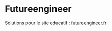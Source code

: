 # Futureengineer

Solutions pour le site educatif : [futureengineer.fr](https://app.futureengineer.f)


